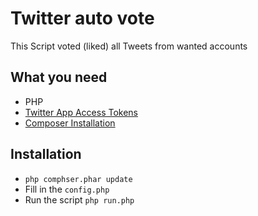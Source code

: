 Twitter auto vote
======

This Script voted (liked) all Tweets from wanted accounts

What you need
------

- PHP
- [Twitter App Access Tokens](../../how-to/twitter-app-creation.md)
- [Composer Installation](../../composer.json)

Installation
------

- `php comphser.phar update`
- Fill in the `config.php`
- Run the script `php run.php`